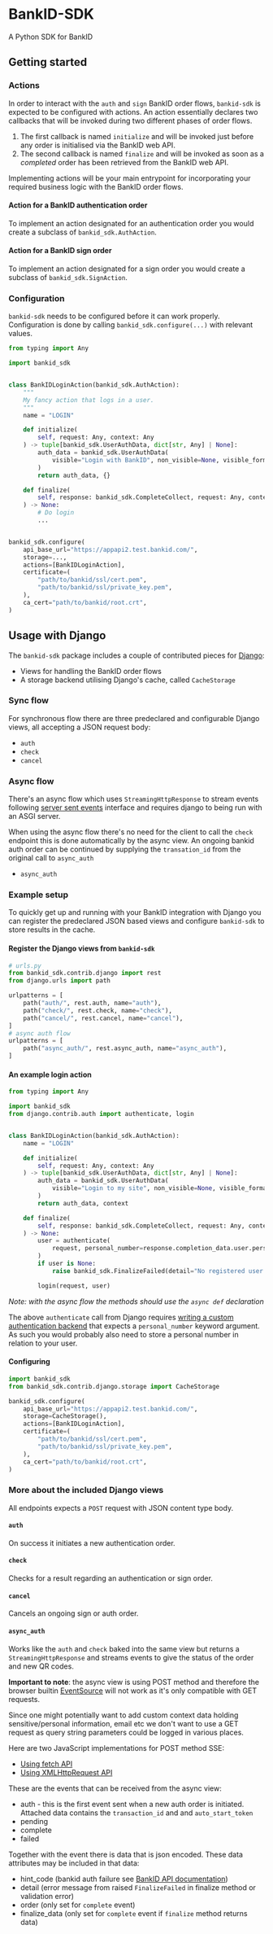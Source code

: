 # BankID-SDK

A Python SDK for BankID

## Getting started

### Actions

In order to interact with the `auth` and `sign` BankID order flows, `bankid-sdk`
is expected to be configured with actions. An action essentially declares two
callbacks that will be invoked during two different phases of order flows.

1. The first callback is named `initialize` and will be invoked just before any
  order is initialised via the BankID web API.
2. The second callback is named `finalize` and will be invoked as soon as a
  _completed_ order has been retrieved from the BankID web API.

Implementing actions will be your main entrypoint for incorporating your
required business logic with the BankID order flows.

#### Action for a BankID authentication order

To implement an action designated for an authentication order you would create a
subclass of `bankid_sdk.AuthAction`.

#### Action for a BankID sign order

To implement an action designated for a sign order you would create a subclass
of `bankid_sdk.SignAction`.

### Configuration

`bankid-sdk` needs to be configured before it can work properly. Configuration
is done by calling `bankid_sdk.configure(...)` with relevant values.

```python
from typing import Any

import bankid_sdk


class BankIDLoginAction(bankid_sdk.AuthAction):
    """
    My fancy action that logs in a user.
    """
    name = "LOGIN"

    def initialize(
        self, request: Any, context: Any
    ) -> tuple[bankid_sdk.UserAuthData, dict[str, Any] | None]:
        auth_data = bankid_sdk.UserAuthData(
            visible="Login with BankID", non_visible=None, visible_format=None
        )
        return auth_data, {}

    def finalize(
        self, response: bankid_sdk.CompleteCollect, request: Any, context: Any
    ) -> None:
        # Do login
        ...


bankid_sdk.configure(
    api_base_url="https://appapi2.test.bankid.com/",
    storage=...,
    actions=[BankIDLoginAction],
    certificate=(
        "path/to/bankid/ssl/cert.pem",
        "path/to/bankid/ssl/private_key.pem",
    ),
    ca_cert="path/to/bankid/root.crt",
)
```

## Usage with Django

The `bankid-sdk` package includes a couple of contributed pieces for
[Django](https://docs.djangoproject.com/):

- Views for handling the BankID order flows
- A storage backend utilising Django's cache, called `CacheStorage`

### Sync flow

For synchronous flow there are three predeclared and configurable Django
views, all accepting a JSON request body:

- `auth`
- `check`
- `cancel`

### Async flow

There's an async flow which uses `StreamingHttpResponse` to stream events following
[server sent events](https://developer.mozilla.org/en-US/docs/Web/API/Server-sent_events/Using_server-sent_events#event_stream_format)
interface and requires django to being run with an ASGI server.

When using the async flow there's no need for the client to call the `check`
endpoint this is done automatically by the async view. An ongoing bankid auth
order can be continued by supplying the `transation_id` from the original call
to `async_auth`

- `async_auth`

### Example setup

To quickly get up and running with your BankID integration with Django you can register
the predeclared JSON based views and configure `bankid-sdk` to store results in the
cache.

#### Register the Django views from `bankid-sdk`

```python
# urls.py
from bankid_sdk.contrib.django import rest
from django.urls import path

urlpatterns = [
    path("auth/", rest.auth, name="auth"),
    path("check/", rest.check, name="check"),
    path("cancel/", rest.cancel, name="cancel"),
]
# async auth flow
urlpatterns = [
    path("async_auth/", rest.async_auth, name="async_auth"),
]
```

#### An example login action

```python
from typing import Any

import bankid_sdk
from django.contrib.auth import authenticate, login


class BankIDLoginAction(bankid_sdk.AuthAction):
    name = "LOGIN"

    def initialize(
        self, request: Any, context: Any
    ) -> tuple[bankid_sdk.UserAuthData, dict[str, Any] | None]:
        auth_data = bankid_sdk.UserAuthData(
            visible="Login to my site", non_visible=None, visible_format=None
        )
        return auth_data, context

    def finalize(
        self, response: bankid_sdk.CompleteCollect, request: Any, context: Any
    ) -> None:
        user = authenticate(
            request, personal_number=response.completion_data.user.personal_number
        )
        if user is None:
            raise bankid_sdk.FinalizeFailed(detail="No registered user found")

        login(request, user)
```

_Note: with the async flow the methods should use the `async def` declaration_

The above `authenticate` call from Django requires [writing a custom
authentication backend](https://docs.djangoproject.com/en/dev/topics/auth/customizing/#writing-an-authentication-backend)
that expects a `personal_number` keyword argument. As such you would probably
also need to store a personal number in relation to your user.

#### Configuring

```python
import bankid_sdk
from bankid_sdk.contrib.django.storage import CacheStorage

bankid_sdk.configure(
    api_base_url="https://appapi2.test.bankid.com/",
    storage=CacheStorage(),
    actions=[BankIDLoginAction],
    certificate=(
        "path/to/bankid/ssl/cert.pem",
        "path/to/bankid/ssl/private_key.pem",
    ),
    ca_cert="path/to/bankid/root.crt",
)
```

### More about the included Django views

All endpoints expects a `POST` request with JSON content type body.

#### `auth`

On success it initiates a new authentication order.

#### `check`

Checks for a result regarding an authentication or sign order.

#### `cancel`

Cancels an ongoing sign or auth order.

#### `async_auth`

Works like the `auth` and `check` baked into the same view but returns a
`StreamingHttpResponse` and streams events to give the status of the order and
new QR codes.

**Important to note**: the async view is using POST method and therefore the
browser builtin [EventSource](https://developer.mozilla.org/en-US/docs/Web/API/EventSource)
will not work as it's only compatible with GET requests.

Since one might potentially want to add custom context data holding
sensitive/personal information, email etc we don't want to use a GET request as
query string parameters could be logged in various places.

Here are two JavaScript implementations for POST method SSE:

- [Using fetch API](https://medium.com/@david.richards.tech/sse-server-sent-events-using-a-post-request-without-eventsource-1c0bd6f14425)
- [Using XMLHttpRequest API](https://solovyov.net/blog/2023/eventsource-post/)

These are the events that can be received from the async view:

- auth - this is the first event sent when a new auth order is initiated.
Attached data contains the `transaction_id` and and `auto_start_token`
- pending
- complete
- failed

Together with the event there is data that is json encoded.
These data attributes may be included in that data:

- hint_code (bankid auth failure see
[BankID API documentation](https://www.bankid.com/en/utvecklare/guider/teknisk-integrationsguide/graenssnittsbeskrivning/collect))
- detail (error message from raised `FinalizeFailed` in finalize method or
validation error)
- order (only set for `complete` event)
- finalize_data (only set for `complete` event if `finalize` method returns
data)
